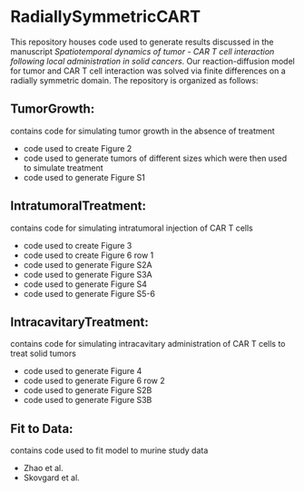 # RadiallySymmetricCART
This repository houses code used to generate results discussed in the manuscript *Spatiotemporal dynamics of tumor - CAR T cell interaction following local administration in solid cancers*. Our reaction-diffusion model for tumor and CAR T cell interaction was solved via finite differences on a radially symmetric domain. The repository is organized as follows:

## TumorGrowth: 
contains code for simulating tumor growth in the absence of treatment
- code used to create Figure 2
- code used to generate tumors of different sizes which were then used to simulate treatment
- code used to generate Figure S1

## IntratumoralTreatment:
contains code for simulating intratumoral injection of CAR T cells

- code used to create Figure 3
- code used to create Figure 6 row 1
- code used to generate Figure S2A
- code used to generate Figure S3A
- code used to generate Figure S4
- code used to generate Figure S5-6

## IntracavitaryTreatment: 
contains code for simulating intracavitary administration of CAR T cells to treat solid tumors
- code used to generate Figure 4
- code used to generate Figure 6 row 2
- code used to generate Figure S2B
- code used to generate Figure S3B

## Fit to Data:
contains code used to fit model to murine study data
  - Zhao et al.
  - Skovgard et al.
  

